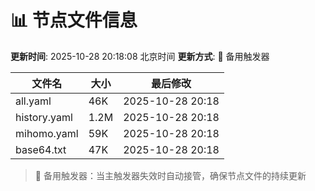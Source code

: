 # 📊 节点文件信息

**更新时间**: 2025-10-28 20:18:08 北京时间
**更新方式**: 🔄 备用触发器

| 文件名 | 大小 | 最后修改 |
|--------|------|----------|
| all.yaml | 46K | 2025-10-28 20:18 |
| history.yaml | 1.2M | 2025-10-28 20:18 |
| mihomo.yaml | 59K | 2025-10-28 20:18 |
| base64.txt | 47K | 2025-10-28 20:18 |

> 🔄 备用触发器：当主触发器失效时自动接管，确保节点文件的持续更新
